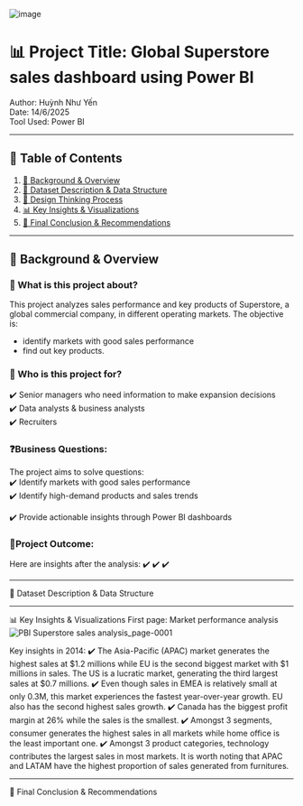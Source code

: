 ![image](https://github.com/user-attachments/assets/e19f6de5-2cb3-4573-a8fc-ca94cf15a911)


# 📊 Project Title: Global Superstore sales dashboard using Power BI  
Author: Huỳnh Như Yến  
Date: 14/6/2025 <br>
Tool Used: Power BI

---
## 📑 Table of Contents  
1. [📌 Background & Overview](#-background--overview)  
2. [📂 Dataset Description & Data Structure](#-dataset-description--data-structure)  
3. [🧠 Design Thinking Process](#-design-thinking-process)  
4. [📊 Key Insights & Visualizations](#-key-insights--visualizations)  
5. [🔎 Final Conclusion & Recommendations](#-final-conclusion--recommendations)

---
## 📌 Background & Overview
### 📖 What is this project about? 
This project analyzes sales performance and key products of Superstore, a global commercial company, in different operating markets. The objective is:
  - identify markets with good sales performance
  - find out key products.


### 👤 Who is this project for?  
✔️ Senior managers who need information to make expansion decisions <br>
✔️ Data analysts & business analysts <br>
✔️ Recruiters
 

###  ❓Business Questions:  
The project aims to solve questions: <br>
✔️ Identify markets with good sales performance <br>
✔️ Identify high-demand products and sales trends <br>



✔️ Provide actionable insights through Power BI dashboards 

### 🎯Project Outcome:  
Here are insights after the analysis:
✔️
✔️
✔️

---
📂 Dataset Description & Data Structure

---
📊 Key Insights & Visualizations
First page: Market performance analysis
![PBI Superstore sales analysis_page-0001](https://github.com/user-attachments/assets/5a0e39fe-a493-4f11-91ee-081b9b000397)

Key insights in 2014:
✔️ The Asia-Pacific (APAC) market generates the highest sales at $1.2 millions while EU is the second biggest market with $1 millions in sales. The US is a lucratic market, generating the third largest sales at $0.7 millions.
✔️ Even though sales in EMEA is relatively small at only 0.3M, this market experiences the fastest year-over-year growth. EU also has the second highest sales growth.
✔️ Canada has the biggest profit margin at 26% while the sales is the smallest.
✔️ Amongst 3 segments, consumer generates the highest sales in all markets while home office is the least important one.
✔️ Amongst 3 product categories, technology contributes the largest sales in most markets. It is worth noting that APAC and LATAM have the highest proportion of sales generated from furnitures.

---
🔎 Final Conclusion & Recommendations
